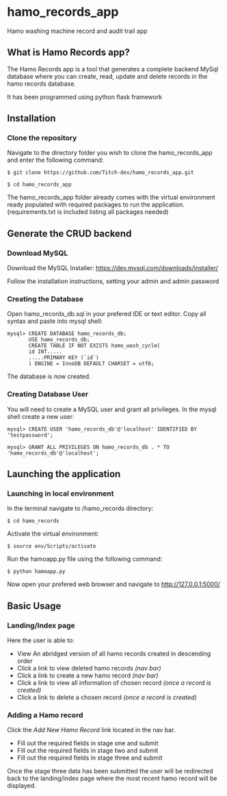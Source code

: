 # hamo_records_app
Hamo washing machine record and audit trail app


## What is Hamo Records app?
The Hamo Records app is a tool that generates a complete backend MySql database where you can create, read, update and delete records in the hamo records database.

It has been programmed using python flask framework

## Installation
### Clone the repository
Navigate to the directory folder you wish to clone the hamo_records_app and enter the following command:
```
$ git clone https://github.com/Titch-dev/hamo_records_app.git

$ cd hamo_records_app
```
The hamo_records_app folder already comes with the virtual environment ready populated with required packages to run the application. (requirements.txt is included listing all packages needed)

## Generate the CRUD backend
### Download MySQL
Download the MySQL Installer:
https://dev.mysql.com/downloads/installer/

Follow the installation instructions, setting your admin and admin password

### Creating the Database
Open hamo_records_db.sql in your prefered IDE or text editor. Copy all syntax and paste into mysql shell:
```
mysql> CREATE DATABASE hamo_records_db; 
       USE hamo_records_db; 
       CREATE TABLE IF NOT EXISTS hamo_wash_cycle(
       id INT.....
       .....PRIMARY KEY (`id`)
       ) ENGINE = InnoDB DEFAULT CHARSET = utf8;
 ```
 The database is now created.
 
 
### Creating Database User
You will need to create a MySQL user and grant all privileges. In the mysql shell create a new user:
```
mysql> CREATE USER 'hamo_records_db'@'localhost' IDENTIFIED BY 'testpassword';

mysql> GRANT ALL PRIVILEGES ON hamo_records_db . * TO 'hamo_records_db'@'localhost';
```

## Launching the application
### Launching in local environment
In the terminal navigate to /hamo_records directory:
```
$ cd hamo_records
```
Activate the virtual environment:
```
$ source env/Scripts/activate
```
Run the hamoapp.py file using the following command:
```
$ python hamoapp.py
```
Now open your prefered web browser and navigate to http://127.0.0.1:5000/

## Basic Usage
### Landing/Index page
Here the user is able to:
  * View An abridged version of all hamo records created in descending order
  * Click a link to view deleted hamo records *(nav bar)*
  * Click a link to create a new hamo record  *(nav bar)*
  * Click a link to view all information of chosen record *(once a record is created)*
  * Click a link to delete a chosen record *(once a record is created)*

### Adding a Hamo record
Click the *Add New Hamo Record* link located in the nav bar.
  * Fill out the required fields in stage one and submit
  * Fill out the required fields in stage two and submit
  * Fill out the required fields in stage three and submit

Once the stage three data has been submitted the user will be redirected back to the landing/index page where the most recent hamo record will be displayed.
